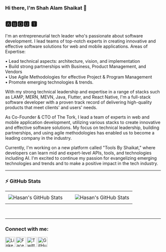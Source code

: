
### Hi there, I'm Shah Alam Shaikat 👋
## 🅰🅱🅾🆄 🆃

I'm an entrepreneurial tech leader who's passionate about software development. I lead teams of top-notch experts in creating innovative and effective software solutions for web and mobile applications. Areas of Expertise:

• Lead technical aspects: architecture, vision, and implementation  
• Build strong partnerships with Business, Product Management, and Vendors  
• Use Agile Methodologies for effective Project & Program Management  
• Promote emerging technologies & trends.  

With my strong technical leadership and expertise in a range of stacks such as LAMP, MERN, MEVN, Java, Flutter, and React Native, I'm a full-stack software developer with a proven track record of delivering high-quality products that meet clients' and users' needs.

As Co-Founder & CTO of The Tork, I lead a team of experts in web and mobile application development, utilizing various stacks to create innovative and effective software solutions. My focus on technical leadership, building partnerships, and using agile methodologies has enabled us to become a leading company in the industry.

Currently, I'm working on a new platform called "Tools By Shaikat," where developers can learn mid and expert-level APIs, tools, and technologies including AI. I'm excited to continue my passion for evangelizing emerging technologies and trends and to make a positive impact in the tech industry.
____


### :zap: GitHub Stats

<div id="image-table">
    <table>
	    <tr>
    	    <td style="padding:10px">
        	 <img align="center" alt="Hasan's GitHub Stats" src="https://github-readme-stats.vercel.app/api?username=ShahAlamShaikat&show_icons=true&theme=tokyonight" />
      	    </td>
	    <td style="padding:10px"> </td>
            <td style="padding:10px">
            	<img align="center"  alt="Hasan's GitHub Stats" src="https://github-readme-stats.vercel.app/api/top-langs/?username=ShahAlamShaikat&show_icons=true" />
            </td>
        </tr>
    </table>
</div>

<br />


____
### Connect with me:
<a href="https://www.linkedin.com/in/shah-alam-shaikat/">
    <img align="left"  width="32px" src="https://github.com/dmhendricks/signature-social-icons/blob/master/icons/round-flat-filled/35px/linkedin.png" alt="Linkedin"/>
</a>
<a href="https://www.facebook.com/shah.shaikat/">
    <img align="left"  width="32px" src="https://github.com/dmhendricks/signature-social-icons/blob/master/icons/round-flat-filled/35px/facebook.png" alt="Facebook"/>
</a>
<a href="https://www.twitter.com/ShahAlamShaikat/">
    <img align="left"  width="32px" src="https://github.com/dmhendricks/signature-social-icons/blob/master/icons/round-flat-filled/35px/twitter.png" alt="Twitter"/>
</a>
<a href="https://www.github.com/ShahAlamShaikat/">
    <img align="left"  width="32px" src="https://github.com/dmhendricks/signature-social-icons/blob/master/icons/round-flat-filled/35px/github.png" alt="GitHub"/>
</a>
